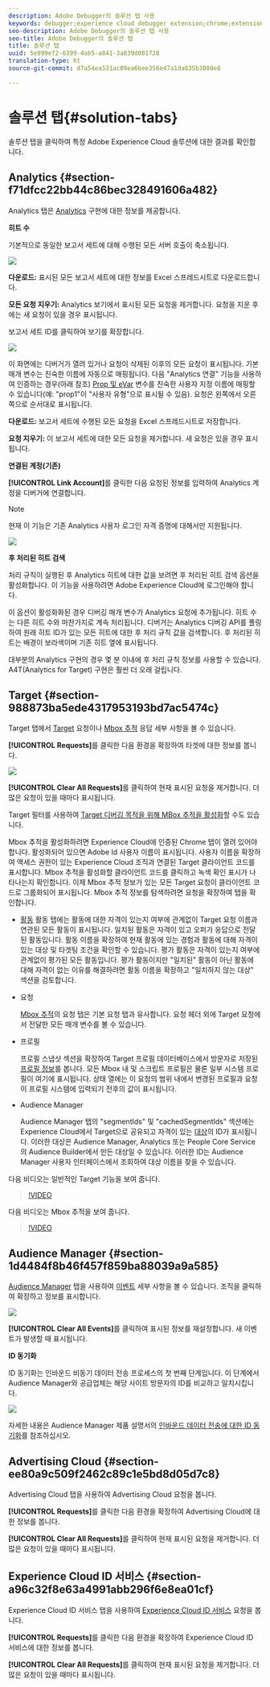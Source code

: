 ```yaml
---
description: Adobe Debugger의 솔루션 탭 사용
keywords: debugger;experience cloud debugger extension;chrome;extension;summary;clear;requests;solutions;solution;information;analytics;target;audience manager;media optimizer;amo;id service
seo-description: Adobe Debugger의 솔루션 탭 사용
seo-title: Adobe Debugger의 솔루션 탭
title: 솔루션 탭
uuid: 5e999ef2-6399-4ab5-a841-3a839d081728
translation-type: ht
source-git-commit: d7a54ea531ac09ea6bee356e47a1da835b3880e8

---
```



# 솔루션 탭{#solution-tabs}

솔루션 탭을 클릭하여 특정 Adobe Experience Cloud 솔루션에 대한 결과를 확인합니다.

## Analytics {#section-f71dfcc22bb44c86bec328491606a482}

Analytics 탭은 [Analytics](https://experiencecloud.adobe.com/resources/help/ko_KR/reference/) 구현에 대한 정보를 제공합니다.

**히트 수**

기본적으로 동일한 보고서 세트에 대해 수행된 모든 서버 호출이 축소됩니다.

![](assets/analytics-hits.jpg)

**다운로드:** 표시된 모든 보고서 세트에 대한 정보를 Excel 스프레드시트로 다운로드합니다.

**모든 요청 지우기:** Analytics 보기에서 표시된 모든 요청을 제거합니다. 요청을 지운 후에는 새 요청이 있을 경우 표시됩니다.

보고서 세트 ID를 클릭하여 보기를 확장합니다.

![](assets/analytics-hits-expand.jpg)

이 화면에는 디버거가 열려 있거나 요청이 삭제된 이후의 모든 요청이 표시됩니다. 기본 매개 변수는 친숙한 이름에 자동으로 매핑됩니다. 다음 "Analytics 연결" 기능을 사용하여 인증하는 경우(아래 참조) [Prop 및 eVar](https://experiencecloud.adobe.com/resources/help/ko_KR/sc/implement/props_eVars.html) 변수를 친숙한 사용자 지정 이름에 매핑할 수 있습니다(예: "prop1"이 "사용자 유형"으로 표시될 수 있음). 요청은 왼쪽에서 오른쪽으로 순서대로 표시됩니다.

**다운로드:** 보고서 세트에 수행된 모든 요청을 Excel 스프레드시트로 저장합니다.

**요청 지우기:** 이 보고서 세트에 대한 모든 요청을 제거합니다. 새 요청은 있을 경우 표시됩니다.

**연결된 계정(기존)**

**[!UICONTROL Link Account]**&#x200B;를 클릭한 다음 요청된 정보를 입력하여 Analytics 계정을 디버거에 연결합니다.

>[!NOTE]
>
>현재 이 기능은 기존 Analytics 사용자 로그인 자격 증명에 대해서만 지원됩니다.

![](assets/analytics-link-account.jpg)

**후 처리된 히트 검색**

처리 규칙이 실행된 후 Analytics 히트에 대한 값을 보려면 후 처리된 히트 검색 옵션을 활성화합니다. 이 기능을 사용하려면 Adobe Experience Cloud에 로그인해야 합니다.

이 옵션이 활성화화된 경우 디버깅 매개 변수가 Analytics 요청에 추가됩니다. 히트 수는 다른 히트 수와 마찬가지로 계속 처리됩니다. 디버거는 Analytics 디버깅 API를 폴링하여 원래 히트 ID가 있는 모든 히트에 대한 후 처리 규칙 값을 검색합니다. 후 처리된 히트는 배경이 보라색이며 기존 히트 옆에 표시됩니다.

대부분의 Analytics 구현의 경우 몇 분 이내에 후 처리 규칙 정보를 사용할 수 있습니다. A4T(Analytics for Target) 구현은 훨씬 더 오래 걸립니다.

## Target {#section-988873ba5ede4317953193bd7ac5474c}

Target 탭에서 [Target](https://docs.adobe.com/content/help/ko-KR/target/using/target-home.html) 요청이나 [Mbox 추적](https://docs.adobe.com/content/help/ko-KR/target/using/activities/troubleshoot-activities/content-trouble.html) 응답 세부 사항을 볼 수 있습니다.

**[!UICONTROL Requests]**&#x200B;를 클릭한 다음 환경을 확장하여 타겟에 대한 정보를 봅니다.

![](assets/target-requests.jpg)

**[!UICONTROL Clear All Requests]**&#x200B;를 클릭하여 현재 표시된 요청을 제거합니다. 더 많은 요청이 있을 때마다 표시됩니다.

Target 필터를 사용하여 [Target 디버깅 목적을 위해 MBox 추적을 활성화](https://docs.adobe.com/content/help/ko-KR/target/using/activities/troubleshoot-activities/content-trouble.html)할 수도 있습니다.

Mbox 추적을 활성화하려면 Experience Cloud에 인증된 Chrome 탭이 열려 있어야 합니다. 활성화되어 있으면 Adobe Id 사용자 이름이 표시됩니다. 사용자 이름을 확장하여 액세스 권한이 있는 Experience Cloud 조직과 연결된 Target 클라이언트 코드를 표시합니다. Mbox 추적을 활성화할 클라이언트 코드를 클릭하고 녹색 확인 표시가 나타나는지 확인합니다. 이제 Mbox 추적 정보가 있는 모든 Target 요청이 클라이언트 코드로 그룹화되어 표시됩니다. Mbox 추적 정보를 탐색하려면 요청을 확장하여 탭을 확인합니다.

* [활동](https://docs.adobe.com/content/help/ko-KR/target/using/activities/activities.html) 활동 탭에는 활동에 대한 자격이 있는지 여부에 관계없이 Target 요청 이름과 연관된 모든 활동이 표시됩니다. 일치된 활동은 자격이 있고 오퍼가 응답으로 전달된 활동입니다. 활동 이름을 확장하여 현재 활동에 있는 경험과 활동에 대해 자격이 있는 대상 및 타겟팅 조건을 확인할 수 있습니다. 평가 활동은 자격이 있는지 여부에 관계없이 평가된 모든 활동입니다. 평가 활동이지만 "일치된" 활동이 아닌 활동에 대해 자격이 없는 이유를 해결하려면 활동 이름을 확장하고 "일치하지 않는 대상" 섹션을 검토합니다.

* 요청

   [Mbox 추적](https://docs.adobe.com/content/help/ko-KR/target/using/activities/troubleshoot-activities/content-trouble.html)의 요청 탭은 기본 요청 탭과 유사합니다. 요청 헤더 외에 Target 요청에서 전달한 모든 매개 변수를 볼 수 있습니다.
* 프로필

   프로필 스냅샷 섹션을 확장하여 Target 프로필 데이터베이스에서 방문자로 저장된 [프로필 정보](https://docs.adobe.com/content/help/ko-KR/target/using/audiences/visitor-profiles/variables-profiles-parameters-methods.html)를 봅니다. 모든 Mbox 내 및 스크립트 프로필은 물론 일부 시스템 프로필이 여기에 표시됩니다. 상태 열에는 이 요청의 범위 내에서 변경된 프로필과 요청이 프로필 시스템에 입력되기 전후의 값이 표시됩니다.
* Audience Manager

   Audience Manager 탭의 "segmentIds" 및 "cachedSegmentIds" 섹션에는 Experience Cloud에서 Target으로 공유되고 자격이 있는 [대상](https://docs.adobe.com/content/help/ko-KR/target/using/audiences/target.html)의 ID가 표시됩니다. 이러한 대상은 Audience Manager, Analytics 또는 People Core Service의 Audience Builder에서 만든 대상일 수 있습니다. 이러한 ID는 Audience Manager 사용자 인터페이스에서 조회하여 대상 이름을 찾을 수 있습니다.

다음 비디오는 일반적인 Target 기능을 보여 줍니다.

>[!VIDEO](https://video.tv.adobe.com/v/23115t2/?captions=kor)

다음 비디오는 Mbox 추적을 보여 줍니다.

>[!VIDEO](https://video.tv.adobe.com/v/23113t2/?captions=kor)

## Audience Manager {#section-1d4484f8b46f457f859ba88039a9a585}

[Audience Manager](https://experiencecloud.adobe.com/resources/help/ko_KR/aam/) 탭을 사용하여 [이벤트](https://experiencecloud.adobe.com/resources/help/ko_KR/aam/dcs-event-calls.html) 세부 사항을 볼 수 있습니다. 조직을 클릭하여 확장하고 정보를 표시합니다.

![](assets/audience-manager.jpg)

**[!UICONTROL Clear All Events]**&#x200B;를 클릭하여 표시된 정보를 재설정합니다. 새 이벤트가 발생할 때 표시됩니다.

**ID 동기화**

ID 동기화는 인바운드 비동기 데이터 전송 프로세스의 첫 번째 단계입니다. 이 단계에서 Audience Manager와 공급업체는 해당 사이트 방문자의 ID를 비교하고 일치시킵니다.

![](assets/aam-idsync.jpg)

자세한 내용은 Audience Manager 제품 설명서의 [인바운드 데이터 전송에 대한 ID 동기화](https://experiencecloud.adobe.com/resources/help/ko_KR/aam/c_id_sync_in.html)를 참조하십시오.

## Advertising Cloud {#section-ee80a9c509f2462c89c1e5bd8d05d7c8}

Advertising Cloud 탭을 사용하여 Advertising Cloud 요청을 봅니다.

**[!UICONTROL Requests]**&#x200B;를 클릭한 다음 환경을 확장하여 Advertising Cloud에 대한 정보를 봅니다.

**[!UICONTROL Clear All Requests]**&#x200B;를 클릭하여 현재 표시된 요청을 제거합니다. 더 많은 요청이 있을 때마다 표시됩니다.

## Experience Cloud ID 서비스 {#section-a96c32f8e63a4991abb296f6e8ea01cf}

Experience Cloud ID 서비스 탭을 사용하여 [Experience Cloud ID 서비스](https://experiencecloud.adobe.com/resources/help/ko_KR/mcvid/) 요청을 봅니다.

**[!UICONTROL Requests]**&#x200B;를 클릭한 다음 환경을 확장하여 Experience Cloud ID 서비스에 대한 정보를 봅니다.

**[!UICONTROL Clear All Requests]**&#x200B;를 클릭하여 현재 표시된 요청을 제거합니다. 더 많은 요청이 있을 때마다 표시됩니다.
